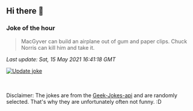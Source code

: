 ## Hi there 👋

### Joke of the hour
<!-- joke -->
>MacGyver can build an airplane out of gum and paper clips. Chuck Norris can kill him and take it.
<!-- /joke -->

*Last update: Sat, 15 May 2021 16:41:18 GMT*

[![Update joke](https://github.com/nclskfm/nclskfm/actions/workflows/joke.yml/badge.svg)](https://github.com/nclskfm/nclskfm/actions/workflows/joke.yml)

<br><br>
Disclaimer: The jokes are from the [Geek-Jokes-api](https://github.com/sameerkumar18/geek-joke-api) and are randomly selected. That's why they are unfortunately often not funny. :D
